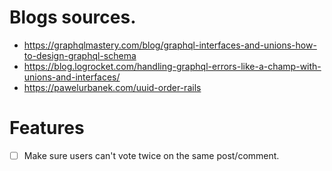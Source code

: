 # Blogs sources.

- https://graphqlmastery.com/blog/graphql-interfaces-and-unions-how-to-design-graphql-schema
- https://blog.logrocket.com/handling-graphql-errors-like-a-champ-with-unions-and-interfaces/
- https://pawelurbanek.com/uuid-order-rails


# Features
- [ ] Make sure users can't vote twice on the same post/comment.
